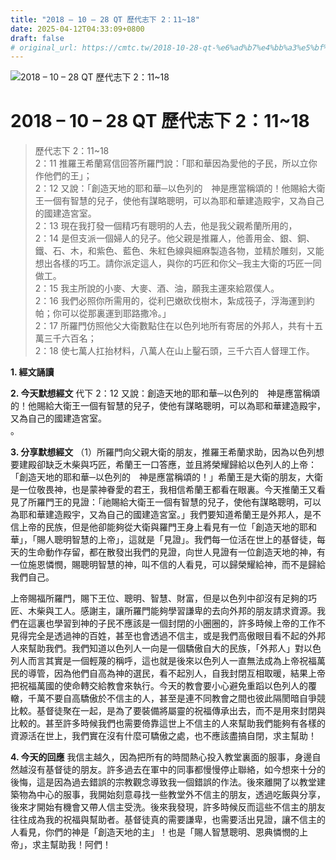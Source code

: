 ```yaml
---
title: "2018 – 10 – 28 QT 歷代志下 2：11~18"
date: 2025-04-12T04:33:09+0800
draft: false
# original_url: https://cmtc.tw/2018-10-28-qt-%e6%ad%b7%e4%bb%a3%e5%bf%97%e4%b8%8b-2%ef%bc%9a1118
---
```


![2018 – 10 – 28 QT 歷代志下 2：11\~18](/images/qt.jpg   "2018 – 10 – 28 QT 歷代志下 2：11\~18")

# 2018 – 10 – 28 QT 歷代志下 2：11\~18

> 歷代志下 2：11\~18  
> 2：11 推羅王希蘭寫信回答所羅門說：「耶和華因為愛他的子民，所以立你作他們的王」；  
> 2：12 又說：「創造天地的耶和華─以色列的　神是應當稱頌的！他賜給大衛王一個有智慧的兒子，使他有謀略聰明，可以為耶和華建造殿宇，又為自己的國建造宮室。  
> 2：13 現在我打發一個精巧有聰明的人去，他是我父親希蘭所用的，  
> 2：14 是但支派一個婦人的兒子。他父親是推羅人，他善用金、銀、銅、鐵、石、木，和紫色、藍色、朱紅色線與細麻製造各物，並精於雕刻，又能想出各樣的巧工。請你派定這人，與你的巧匠和你父─我主大衛的巧匠一同做工。  
> 2：15 我主所說的小麥、大麥、酒、油，願我主運來給眾僕人。  
> 2：16 我們必照你所需用的，從利巴嫩砍伐樹木，紮成筏子，浮海運到約帕；你可以從那裏運到耶路撒冷。」  
> 2：17 所羅門仿照他父大衛數點住在以色列地所有寄居的外邦人，共有十五萬三千六百名；  
> 2：18 使七萬人扛抬材料，八萬人在山上鑿石頭，三千六百人督理工作。

**1. 經文誦讀**

**2.  今天默想經文**
代下 2：12 又說：創造天地的耶和華─以色列的　神是應當稱頌的！他賜給大衛王一個有智慧的兒子，使他有謀略聰明，可以為耶和華建造殿宇，又為自己的國建造宮室。  
。

**3. 分享默想經文**
（1）所羅門向父親大衛的朋友，推羅王希蘭求助，因為以色列想要建殿卻缺乏木柴與巧匠，希蘭王一口答應，並且將榮耀歸給以色列人的上帝：「創造天地的耶和華─以色列的　神是應當稱頌的！」希蘭王是大衛的朋友，大衛是一位敬畏神，也是蒙神眷愛的君王，我相信希蘭王都看在眼裏。今天推蘭王又看見了所羅門王的見證：「祂賜給大衛王一個有智慧的兒子，使他有謀略聰明，可以為耶和華建造殿宇，又為自己的國建造宮室。」我們要知道希蘭王是外邦人，是不信上帝的民族，但是他卻能夠從大衛與羅門王身上看見有一位「創造天地的耶和華」，「賜人聰明智慧的上帝」，這就是「見證」。我們每一位活在世上的基督徒，每天的生命動作存留，都在散發出我們的見證，向世人見證有一位創造天地的神，有一位施恩憐憫，賜聰明智慧的神，叫不信的人看見，可以歸榮耀給神，而不是歸給我們自己。

上帝賜福所羅門，賜下王位、聰明、智慧、財富，但是以色列中卻沒有足夠的巧匠、木柴與工人。感謝主，讓所羅門能夠學習謙卑的去向外邦的朋友請求資源。我們在這裏也學習到神的子民不應該是一個封閉的小圈圈的，許多時候上帝的工作不見得完全是透過神的百姓，甚至也會透過不信主，或是我們高傲眼目看不起的外邦人來幫助我們。我們知道以色列人一向是一個驕傲自大的民族，「外邦人」對以色列人而言其實是一個輕蔑的稱呼，這也就是後來以色列人一直無法成為上帝祝福萬民的導管，因為他們自高為神的選民，看不起別人，自我封閉互相取暖，結果上帝把祝福萬國的使命轉交給教會來執行。今天的教會要小心避免重蹈以色列人的覆轍，千萬不要自高驕傲於不信主的人，甚至是連不同教會之間也彼此隔閡暗自爭競比較。基督徒聚在一起，是為了要裝備將屬靈的祝福傳承出去，而不是用來封閉與比較的。甚至許多時候我們也需要倚靠這世上不信主的人來幫助我們能夠有各樣的資源活在世上，我們實在沒有什麼可驕傲之處，也不應該盡搞自閉，求主幫助！

**4. 今天的回應**
我信主越久，因為把所有的時間熱心投入教堂裏面的服事，身邊自然越沒有基督徒的朋友。許多過去在軍中的同事都慢慢停止聯絡，如今想來十分的後悔，這是因為過去錯誤的宗教觀念導致我一個錯誤的作法。後來離開了以教堂建築物為中心的服事，我開始刻意尋找一些教堂外不信主的朋友，透過吃飯與分享，後來才開始有機會又帶人信主受洗。後來我發現，許多時候反而這些不信主的朋友往往成為我的祝福與幫助者。基督徒真的需要謙卑，也需要活出見證，讓不信主的人看見，你們的神是「創造天地的主」！也是「賜人智慧聰明、恩典憐憫的上帝」，求主幫助我！阿們！

